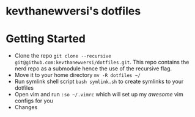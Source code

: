 # kevthanewversi's dotfiles
# Getting Started
* Clone the repo `git clone --recursive git@github.com:kevthanewversi/dotfiles.git`. This repo contains the nerd repo as a submodule hence the use of the recursive flag.
* Move it to your home directory `mv -R dotfiles ~/`
* Run symlink shell script `bash symlink.sh`  to create symlinks to your dotfiles
* Open vim and run `:so ~/.vimrc` which will set up my *awesome* vim configs for you
* Changes
